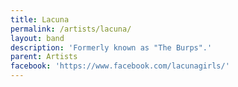 ```yaml
---
title: Lacuna
permalink: /artists/lacuna/
layout: band
description: 'Formerly known as "The Burps".'
parent: Artists
facebook: 'https://www.facebook.com/lacunagirls/'
---
```

